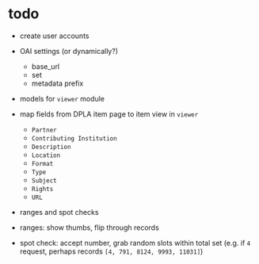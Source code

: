 # todo

- create user accounts
 - OAI settings (or dynamically?)
     - base_url
     - set
     - metadata prefix

- models for `viewer` module
 - map fields from DPLA item page to item view in `viewer`
     - `Partner`
     - `Contributing Institution`
     - `Description`
     - `Location`
     - `Format`
     - `Type`
     - `Subject`
     - `Rights`
     - `URL`

- ranges and spot checks
 - ranges: show thumbs, flip through records
 - spot check: accept number, grab random slots within total set (e.g. if `4` request, perhaps records `[4, 791, 8124, 9993, 11031]`)
